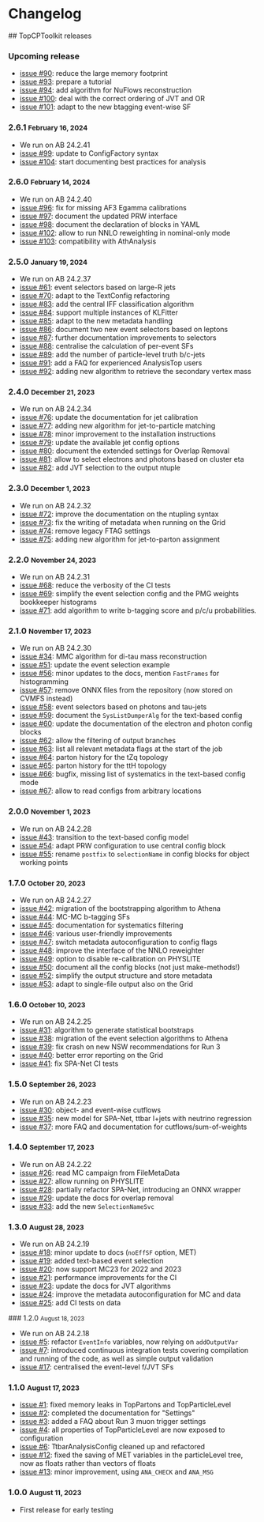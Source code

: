 # Changelog

## TopCPToolkit releases

### Upcoming release

- [issue #90](https://gitlab.cern.ch/atlasphys-top/reco/TopCPToolkit/-/issues/90): reduce the large memory footprint
- [issue #93](https://gitlab.cern.ch/atlasphys-top/reco/TopCPToolkit/-/issues/93): prepare a tutorial
- [issue #94](https://gitlab.cern.ch/atlasphys-top/reco/TopCPToolkit/-/issues/94): add algorithm for NuFlows reconstruction
- [issue #100](https://gitlab.cern.ch/atlasphys-top/reco/TopCPToolkit/-/issues/100): deal with the correct ordering of JVT and OR
- [issue #101](https://gitlab.cern.ch/atlasphys-top/reco/TopCPToolkit/-/issues/101): adapt to the new btagging event-wise SF

### 2.6.1 <small>February 16, 2024</small>
- We run on AB 24.2.41
- [issue #99](https://gitlab.cern.ch/atlasphys-top/reco/TopCPToolkit/-/issues/99): update to ConfigFactory syntax
- [issue #104](https://gitlab.cern.ch/atlasphys-top/reco/TopCPToolkit/-/issues/104): start documenting best practices for analysis

### 2.6.0 <small>February 14, 2024</small>
- We run on AB 24.2.40
- [issue #96](https://gitlab.cern.ch/atlasphys-top/reco/TopCPToolkit/-/issues/96): fix for missing AF3 Egamma calibrations
- [issue #97](https://gitlab.cern.ch/atlasphys-top/reco/TopCPToolkit/-/issues/97): document the updated PRW interface
- [issue #98](https://gitlab.cern.ch/atlasphys-top/reco/TopCPToolkit/-/issues/98): document the declaration of blocks in YAML
- [issue #102](https://gitlab.cern.ch/atlasphys-top/reco/TopCPToolkit/-/issues/102): allow to run NNLO reweighting in nominal-only mode
- [issue #103](https://gitlab.cern.ch/atlasphys-top/reco/TopCPToolkit/-/issues/103): compatibility with AthAnalysis


### 2.5.0 <small>January 19, 2024</small>
- We run on AB 24.2.37
- [issue #61](https://gitlab.cern.ch/atlasphys-top/reco/TopCPToolkit/-/issues/61): event selectors based on large-R jets
- [issue #70](https://gitlab.cern.ch/atlasphys-top/reco/TopCPToolkit/-/issues/70): adapt to the TextConfig refactoring
- [issue #83](https://gitlab.cern.ch/atlasphys-top/reco/TopCPToolkit/-/issues/83): add the central IFF classification algorithm
- [issue #84](https://gitlab.cern.ch/atlasphys-top/reco/TopCPToolkit/-/issues/84): support multiple instances of KLFitter
- [issue #85](https://gitlab.cern.ch/atlasphys-top/reco/TopCPToolkit/-/issues/85): adapt to the new metadata handling
- [issue #86](https://gitlab.cern.ch/atlasphys-top/reco/TopCPToolkit/-/issues/86): document two new event selectors based on leptons
- [issue #87](https://gitlab.cern.ch/atlasphys-top/reco/TopCPToolkit/-/issues/87): further documentation improvements to selectors
- [issue #88](https://gitlab.cern.ch/atlasphys-top/reco/TopCPToolkit/-/issues/88): centralise the calculation of per-event SFs
- [issue #89](https://gitlab.cern.ch/atlasphys-top/reco/TopCPToolkit/-/issues/89): add the number of particle-level truth b/c-jets
- [issue #91](https://gitlab.cern.ch/atlasphys-top/reco/TopCPToolkit/-/issues/91): add a FAQ for experienced AnalysisTop users
- [issue #92](https://gitlab.cern.ch/atlasphys-top/reco/TopCPToolkit/-/issues/92): adding new algorithm to retrieve the secondary vertex mass

### 2.4.0 <small>December 21, 2023</small>
- We run on AB 24.2.34
- [issue #76](https://gitlab.cern.ch/atlasphys-top/reco/TopCPToolkit/-/issues/76): update the documentation for jet calibration
- [issue #77](https://gitlab.cern.ch/atlasphys-top/reco/TopCPToolkit/-/issues/77): adding new algorithm for jet-to-particle matching
- [issue #78](https://gitlab.cern.ch/atlasphys-top/reco/TopCPToolkit/-/issues/78): minor improvement to the installation instructions
- [issue #79](https://gitlab.cern.ch/atlasphys-top/reco/TopCPToolkit/-/issues/79): update the available jet config options
- [issue #80](https://gitlab.cern.ch/atlasphys-top/reco/TopCPToolkit/-/issues/80): document the extended settings for Overlap Removal
- [issue #81](https://gitlab.cern.ch/atlasphys-top/reco/TopCPToolkit/-/issues/81): allow to select electrons and photons based on cluster eta
- [issue #82](https://gitlab.cern.ch/atlasphys-top/reco/TopCPToolkit/-/issues/82): add JVT selection to the output ntuple

### 2.3.0 <small>December 1, 2023</small>
- We run on AB 24.2.32
- [issue #72](https://gitlab.cern.ch/atlasphys-top/reco/TopCPToolkit/-/issues/72): improve the documentation on the ntupling syntax
- [issue #73](https://gitlab.cern.ch/atlasphys-top/reco/TopCPToolkit/-/issues/73): fix the writing of metadata when running on the Grid
- [issue #74](https://gitlab.cern.ch/atlasphys-top/reco/TopCPToolkit/-/issues/74): remove legacy FTAG settings
- [issue #75](https://gitlab.cern.ch/atlasphys-top/reco/TopCPToolkit/-/issues/75): adding new algorithm for jet-to-parton assignment

### 2.2.0 <small>November 24, 2023</small>
- We run on AB 24.2.31
- [issue #68](https://gitlab.cern.ch/atlasphys-top/reco/TopCPToolkit/-/issues/68): reduce the verbosity of the CI tests
- [issue #69](https://gitlab.cern.ch/atlasphys-top/reco/TopCPToolkit/-/issues/69): simplify the event selection config and the PMG weights bookkeeper histograms
- [issue #71](https://gitlab.cern.ch/atlasphys-top/reco/TopCPToolkit/-/issues/71): add algorithm to write b-tagging score and p/c/u probabilities.

### 2.1.0 <small>November 17, 2023</small>
- We run on AB 24.2.30
- [issue #34](https://gitlab.cern.ch/atlasphys-top/reco/TopCPToolkit/-/issues/34): MMC algorithm for di-tau mass reconstruction
- [issue #51](https://gitlab.cern.ch/atlasphys-top/reco/TopCPToolkit/-/issues/51): update the event selection example
- [issue #56](https://gitlab.cern.ch/atlasphys-top/reco/TopCPToolkit/-/issues/56): minor updates to the docs, mention `FastFrames` for histogramming
- [issue #57](https://gitlab.cern.ch/atlasphys-top/reco/TopCPToolkit/-/issues/57): remove ONNX files from the repository (now stored on CVMFS instead)
- [issue #58](https://gitlab.cern.ch/atlasphys-top/reco/TopCPToolkit/-/issues/58): event selectors based on photons and tau-jets
- [issue #59](https://gitlab.cern.ch/atlasphys-top/reco/TopCPToolkit/-/issues/59): document the `SysListDumperAlg` for the text-based config
- [issue #60](https://gitlab.cern.ch/atlasphys-top/reco/TopCPToolkit/-/issues/60): update the documentation of the electron and photon config blocks
- [issue #62](https://gitlab.cern.ch/atlasphys-top/reco/TopCPToolkit/-/issues/62): allow the filtering of output branches
- [issue #63](https://gitlab.cern.ch/atlasphys-top/reco/TopCPToolkit/-/issues/63): list all relevant metadata flags at the start of the job
- [issue #64](https://gitlab.cern.ch/atlasphys-top/reco/TopCPToolkit/-/issues/64): parton history for the tZq topology
- [issue #65](https://gitlab.cern.ch/atlasphys-top/reco/TopCPToolkit/-/issues/65): parton history for the ttH topology
- [issue #66](https://gitlab.cern.ch/atlasphys-top/reco/TopCPToolkit/-/issues/66): bugfix, missing list of systematics in the text-based config mode
- [issue #67](https://gitlab.cern.ch/atlasphys-top/reco/TopCPToolkit/-/issues/67): allow to read configs from arbitrary locations

### 2.0.0 <small>November 1, 2023</small>
- We run on AB 24.2.28
- [issue #43](https://gitlab.cern.ch/atlasphys-top/reco/TopCPToolkit/-/issues/43): transition to the text-based config model
- [issue #54](https://gitlab.cern.ch/atlasphys-top/reco/TopCPToolkit/-/issues/54): adapt PRW configuration to use central config block
- [issue #55](https://gitlab.cern.ch/atlasphys-top/reco/TopCPToolkit/-/issues/55): rename `postfix` to `selectionName` in config blocks for object working points

### 1.7.0 <small>October 20, 2023</small>
- We run on AB 24.2.27
- [issue #42](https://gitlab.cern.ch/atlasphys-top/reco/TopCPToolkit/-/issues/42): migration of the bootstrapping algorithm to Athena
- [issue #44](https://gitlab.cern.ch/atlasphys-top/reco/TopCPToolkit/-/issues/44): MC-MC b-tagging SFs
- [issue #45](https://gitlab.cern.ch/atlasphys-top/reco/TopCPToolkit/-/issues/45): documentation for systematics filtering
- [issue #46](https://gitlab.cern.ch/atlasphys-top/reco/TopCPToolkit/-/issues/46): various user-friendly improvements
- [issue #47](https://gitlab.cern.ch/atlasphys-top/reco/TopCPToolkit/-/issues/47): switch metadata autoconfiguration to config flags
- [issue #48](https://gitlab.cern.ch/atlasphys-top/reco/TopCPToolkit/-/issues/48): improve the interface of the NNLO reweighter
- [issue #49](https://gitlab.cern.ch/atlasphys-top/reco/TopCPToolkit/-/issues/49): option to disable re-calibration on PHYSLITE
- [issue #50](https://gitlab.cern.ch/atlasphys-top/reco/TopCPToolkit/-/issues/50): document all the config blocks (not just make-methods!)
- [issue #52](https://gitlab.cern.ch/atlasphys-top/reco/TopCPToolkit/-/issues/52): simplify the output structure and store metadata
- [issue #53](https://gitlab.cern.ch/atlasphys-top/reco/TopCPToolkit/-/issues/53): adapt to single-file output also on the Grid


### 1.6.0 <small>October 10, 2023</small>

- We run on AB 24.2.25
- [issue #31](https://gitlab.cern.ch/atlasphys-top/reco/TopCPToolkit/-/issues/31): algorithm to generate statistical bootstraps
- [issue #38](https://gitlab.cern.ch/atlasphys-top/reco/TopCPToolkit/-/issues/38): migration of the event selection algorithms to Athena
- [issue #39](https://gitlab.cern.ch/atlasphys-top/reco/TopCPToolkit/-/issues/39): fix crash on new NSW recommendations for Run 3
- [issue #40](https://gitlab.cern.ch/atlasphys-top/reco/TopCPToolkit/-/issues/40): better error reporting on the Grid
- [issue #41](https://gitlab.cern.ch/atlasphys-top/reco/TopCPToolkit/-/issues/41): fix SPA-Net CI tests

### 1.5.0 <small>September 26, 2023</small>

- We run on AB 24.2.23
- [issue #30](https://gitlab.cern.ch/atlasphys-top/reco/TopCPToolkit/-/issues/30): object- and event-wise cutflows
- [issue #35](https://gitlab.cern.ch/atlasphys-top/reco/TopCPToolkit/-/issues/35): new model for SPA-Net, ttbar l+jets with neutrino regression
- [issue #37](https://gitlab.cern.ch/atlasphys-top/reco/TopCPToolkit/-/issues/37): more FAQ and documentation for cutflows/sum-of-weights


### 1.4.0 <small>September 17, 2023</small>

- We run on AB 24.2.22
- [issue #26](https://gitlab.cern.ch/atlasphys-top/reco/TopCPToolkit/-/issues/26): read MC campaign from FileMetaData
- [issue #27](https://gitlab.cern.ch/atlasphys-top/reco/TopCPToolkit/-/issues/27): allow running on PHYSLITE
- [issue #28](https://gitlab.cern.ch/atlasphys-top/reco/TopCPToolkit/-/issues/28): partially refactor SPA-Net, introducing an ONNX wrapper
- [issue #29](https://gitlab.cern.ch/atlasphys-top/reco/TopCPToolkit/-/issues/29): update the docs for overlap removal
- [issue #33](https://gitlab.cern.ch/atlasphys-top/reco/TopCPToolkit/-/issues/33): add the new `SelectionNameSvc`

### 1.3.0 <small>August 28, 2023</small>

- We run on AB 24.2.19
- [issue #18](https://gitlab.cern.ch/atlasphys-top/reco/TopCPToolkit/-/issues/18): minor update to docs (`noEffSF` option, MET)
- [issue #19](https://gitlab.cern.ch/atlasphys-top/reco/TopCPToolkit/-/issues/19): added text-based event selection
- [issue #20](https://gitlab.cern.ch/atlasphys-top/reco/TopCPToolkit/-/issues/20): now support MC23 for 2022 and 2023
- [issue #21](https://gitlab.cern.ch/atlasphys-top/reco/TopCPToolkit/-/issues/21): performance improvements for the CI
- [issue #23](https://gitlab.cern.ch/atlasphys-top/reco/TopCPToolkit/-/issues/23): update the docs for JVT algorithms
- [issue #24](https://gitlab.cern.ch/atlasphys-top/reco/TopCPToolkit/-/issues/24): improve the metadata autoconfiguration for MC and data
- [issue #25](https://gitlab.cern.ch/atlasphys-top/reco/TopCPToolkit/-/issues/25): add CI tests on data

### 1.2.0 <small>August 18, 2023</small>

- We run on AB 24.2.18
- [issue #5](https://gitlab.cern.ch/atlasphys-top/reco/TopCPToolkit/-/issues/5): refactor `EventInfo` variables, now relying on `addOutputVar`
- [issue #7](https://gitlab.cern.ch/atlasphys-top/reco/TopCPToolkit/-/issues/7): introduced continuous integration tests covering compilation and running of the code, as well as simple output validation
- [issue #17](https://gitlab.cern.ch/atlasphys-top/reco/TopCPToolkit/-/issues/17): centralised the event-level f/JVT SFs

### 1.1.0 <small>August 17, 2023</small>

- [issue #1](https://gitlab.cern.ch/atlasphys-top/reco/TopCPToolkit/-/issues/1): fixed memory leaks in TopPartons and TopParticleLevel
- [issue #2](https://gitlab.cern.ch/atlasphys-top/reco/TopCPToolkit/-/issues/2): completed the documentation for "Settings"
- [issue #3](https://gitlab.cern.ch/atlasphys-top/reco/TopCPToolkit/-/issues/3): added a FAQ about Run 3 muon trigger settings
- [issue #4](https://gitlab.cern.ch/atlasphys-top/reco/TopCPToolkit/-/issues/4): all properties of TopParticleLevel are now exposed to configuration
- [issue #6](https://gitlab.cern.ch/atlasphys-top/reco/TopCPToolkit/-/issues/6): TtbarAnalysisConfig cleaned up and refactored
- [issue #12](https://gitlab.cern.ch/atlasphys-top/reco/TopCPToolkit/-/issues/12): fixed the saving of MET variables in the particleLevel tree, now as floats rather than vectors of floats
- [issue #13](https://gitlab.cern.ch/atlasphys-top/reco/TopCPToolkit/-/issues/13): minor improvement, using `ANA_CHECK` and `ANA_MSG`

### 1.0.0 <small>August 11, 2023</small>

- First release for early testing